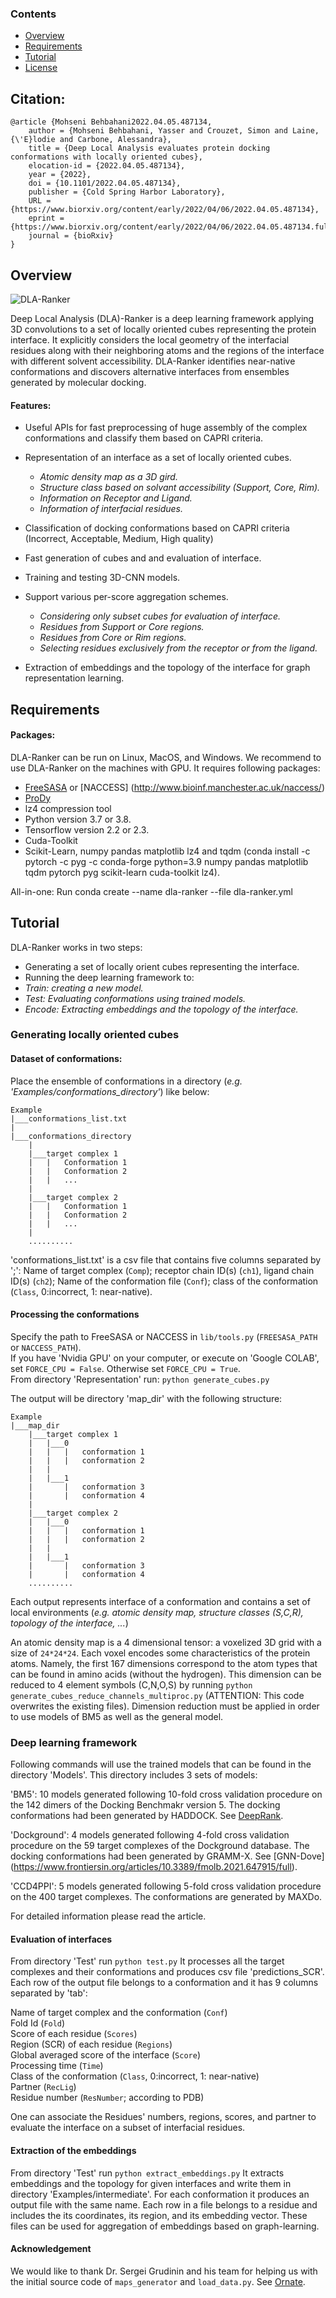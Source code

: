 ### Contents

- [Overview](#overview)
- [Requirements](#Requirements)
- [Tutorial](#Tutorial)
- [License](./LICENSE)

## Citation:

```
@article {Mohseni Behbahani2022.04.05.487134,
	author = {Mohseni Behbahani, Yasser and Crouzet, Simon and Laine, {\'E}lodie and Carbone, Alessandra},
	title = {Deep Local Analysis evaluates protein docking conformations with locally oriented cubes},
	elocation-id = {2022.04.05.487134},
	year = {2022},
	doi = {10.1101/2022.04.05.487134},
	publisher = {Cold Spring Harbor Laboratory},
	URL = {https://www.biorxiv.org/content/early/2022/04/06/2022.04.05.487134},
	eprint = {https://www.biorxiv.org/content/early/2022/04/06/2022.04.05.487134.full.pdf},
	journal = {bioRxiv}
}
```

## Overview
![](Images/method5.svg.png?raw=true "DLA-Ranker")

Deep Local Analysis (DLA)-Ranker is a deep learning framework applying 3D convolutions to a set of locally oriented cubes representing the protein interface. It explicitly considers the local geometry of
the interfacial residues along with their neighboring atoms and the regions of the interface with different solvent accessibility. DLA-Ranker identifies near-native conformations and discovers alternative interfaces from ensembles generated by molecular docking.

#### Features:

- Useful APIs for fast preprocessing of huge assembly of the complex conformations and classify them based on CAPRI criteria. 

- Representation of an interface as a set of locally oriented cubes.
   - *Atomic density map as a 3D gird.*
   - *Structure class based on solvant accessibility (Support, Core, Rim).*
   - *Information on Receptor and Ligand.*
   - *Information of interfacial residues.*

- Classification of docking conformations based on CAPRI criteria (Incorrect, Acceptable, Medium, High quality)

- Fast generation of cubes and and evaluation of interface.

- Training and testing 3D-CNN models.

- Support various per-score aggregation schemes.
   - *Considering only subset cubes for evaluation of interface.*
   - *Residues from Support or Core regions.*
   - *Residues from Core or Rim regions.*
   - *Selecting residues exclusively from the receptor or from the ligand.*

- Extraction of embeddings and the topology of the interface for graph representation learning.



## Requirements

#### Packages:

DLA-Ranker can be run on Linux, MacOS, and Windows. We recommend to use DLA-Ranker on the machines with GPU. It requires following packages:
- [FreeSASA](https://github.com/mittinatten/freesasa) or [NACCESS] (http://www.bioinf.manchester.ac.uk/naccess/)
- [ProDy](http://prody.csb.pitt.edu/) 
- lz4 compression tool
- Python version 3.7 or 3.8.
- Tensorflow version 2.2 or 2.3.
- Cuda-Toolkit
- Scikit-Learn, numpy pandas matplotlib lz4 and tqdm (conda install -c pytorch -c pyg -c conda-forge python=3.9 numpy pandas matplotlib tqdm pytorch pyg scikit-learn cuda-toolkit lz4).

All-in-one: Run conda create --name dla-ranker --file dla-ranker.yml

## Tutorial

DLA-Ranker works in two steps:

-   Generating a set of locally orient cubes representing the interface.
-   Running the deep learning framework to:
   - *Train: creating a new model.*
   - *Test: Evaluating conformations using trained models.*
   - *Encode: Extracting embeddings and the topology of the interface.*

### Generating locally oriented cubes

#### Dataset of conformations:
Place the ensemble of conformations in a directory (*e.g. 'Examples/conformations_directory'*) like below: 

```
Example
|___conformations_list.txt
|
|___conformations_directory
    |
    |___target complex 1
    |   |   Conformation 1
    |   |   Conformation 2
    |   |   ...
    |
    |___target complex 2
    |   |   Conformation 1
    |   |   Conformation 2
    |   |   ...
    |
    ..........
```

'conformations_list.txt' is a csv file that contains five columns separated by ';': Name of target complex (`Comp`); receptor chain ID(s) (`ch1`), ligand chain ID(s) (`ch2`); Name of the conformation file (`Conf`); class of the conformation (`Class`, 0:incorrect, 1: near-native).


#### Processing the conformations
Specify the path to FreeSASA or NACCESS in ```lib/tools.py``` (```FREESASA_PATH``` or ```NACCESS_PATH```). <br>
If you have 'Nvidia GPU' on your computer, or execute on 'Google COLAB', set ```FORCE_CPU = False```. Otherwise set ```FORCE_CPU = True```. <br>
From directory 'Representation' run: ```python generate_cubes.py```

The output will be directory 'map_dir' with the following structure:

```
Example
|___map_dir
    |___target complex 1
    |   |___0
    |   |   |   conformation 1
    |   |   |   conformation 2
    |   |
    |   |___1
    |       |   conformation 3
    |       |   conformation 4
    |   
    |___target complex 2
    |   |___0
    |   |   |   conformation 1
    |   |   |   conformation 2
    |   |
    |   |___1
    |       |   conformation 3
    |       |   conformation 4
    ..........
```

Each output represents interface of a conformation and contains a set of local environments (*e.g. atomic density map, structure classes (S,C,R), topology of the interface, ...*)

An atomic density map is a 4 dimensional tensor: a voxelized 3D grid with a size of ```24*24*24```. Each voxel encodes some characteristics of the protein atoms. Namely, the first 167 dimensions correspond to the
atom types that can be found in amino acids (without the hydrogen). This dimension can be reduced to 4 element symbols (C,N,O,S) by running ```python generate_cubes_reduce_channels_multiproc.py``` (ATTENTION: This code overwrites the existing files). Dimension reduction must be applied in order to use models of BM5 as well as the general model. 

### Deep learning framework

Following commands will use the trained models that can be found in the directory 'Models'. This directory includes 3 sets of models:

'BM5': 10 models generated following 10-fold cross validation procedure on the 142 dimers of the Docking Benchmakr version 5. The docking conformations had been generated by HADDOCK. See [DeepRank](https://www.nature.com/articles/s41467-021-27396-0).<br>

'Dockground': 4 models generated following 4-fold cross validation procedure on the 59 target complexes of the Dockground database. The docking conformations had been generated by GRAMM-X. See [GNN-Dove] (https://www.frontiersin.org/articles/10.3389/fmolb.2021.647915/full).<br>

'CCD4PPI': 5 models generated following 5-fold cross validation procedure on the 400 target complexes. The conformations are generated by MAXDo.<br>

For detailed information please read the article.

#### Evaluation of interfaces
From directory 'Test' run ```python test.py```
It processes all the target complexes and their conformations and produces csv file 'predictions_SCR'. Each row of the output file belongs to a conformation and it has 9 columns separated by 'tab':

Name of target complex and the conformation (`Conf`) <br>
Fold Id (`Fold`) <br>
Score of each residue (`Scores`) <br>
Region (SCR) of each residue (`Regions`) <br>
Global averaged score of the interface (`Score`) <br>
Processing time (`Time`) <br>
Class of the conformation (`Class`, 0:incorrect, 1: near-native) <br>
Partner (`RecLig`) <br>
Residue number (`ResNumber`; according to PDB) <br>

One can associate the Residues' numbers, regions, scores, and partner to evaluate the interface on a subset of interfacial residues.

#### Extraction of the embeddings
From directory 'Test' run ```python extract_embeddings.py```
It extracts embeddings and the topology for given interfaces and write them in directory 'Examples/intermediate'. For each conformation it produces an output file with the same name. Each row in a file belongs to a residue and includes the its coordinates, its region, and its embedding vector. These files can be used for aggregation of embeddings based on graph-learning.

#### Acknowledgement
We would like to thank Dr. Sergei Grudinin and his team for helping us with the initial source code of ```maps_generator``` and ```load_data.py```. See [Ornate](https://academic.oup.com/bioinformatics/article/35/18/3313/5341430?login=true).

